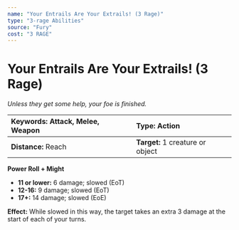 ```yaml
---
name: "Your Entrails Are Your Extrails! (3 Rage)"
type: "3-rage Abilities"
source: "Fury"
cost: "3 RAGE"
---
```


# Your Entrails Are Your Extrails! (3 Rage)

*Unless they get some help, your foe is finished.*

| **Keywords:** Attack, Melee, Weapon | **Type:** Action |
| :-- | :-- |
| **Distance:** Reach | **Target:** 1 creature or object |

**Power Roll + Might**

- **11 or lower:** 6 damage; slowed (EoT)
- **12-16:** 9 damage; slowed (EoT)
- **17+:** 14 damage; slowed (EoE)

**Effect:** While slowed in this way, the target takes an extra 3 damage at the start of each of your turns.
